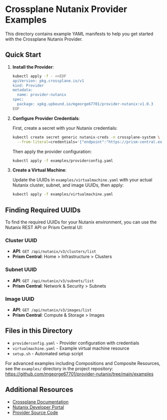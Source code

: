 # Crossplane Nutanix Provider Examples

This directory contains example YAML manifests to help you get started with the Crossplane Nutanix Provider.

## Quick Start

1. **Install the Provider**:

   ```bash
   kubectl apply -f - <<EOF
   apiVersion: pkg.crossplane.io/v1
   kind: Provider
   metadata:
     name: provider-nutanix
   spec:
     package: xpkg.upbound.io/mgeorge67701/provider-nutanix:v1.0.3
   EOF
   ```

2. **Configure Provider Credentials**:

   First, create a secret with your Nutanix credentials:

   ```bash
   kubectl create secret generic nutanix-creds -n crossplane-system \
     --from-literal=credentials='{"endpoint":"https://prism-central.example.com:9440","username":"admin","password":"your-password"}'
   ```

   Then apply the provider configuration:

   ```bash
   kubectl apply -f examples/providerconfig.yaml
   ```

3. **Create a Virtual Machine**:

   Update the UUIDs in `examples/virtualmachine.yaml` with your actual Nutanix cluster, subnet, and image UUIDs, then apply:

   ```bash
   kubectl apply -f examples/virtualmachine.yaml
   ```

## Finding Required UUIDs

To find the required UUIDs for your Nutanix environment, you can use the Nutanix REST API or Prism Central UI:

### Cluster UUID

- **API**: `GET /api/nutanix/v3/clusters/list`
- **Prism Central**: Home > Infrastructure > Clusters

### Subnet UUID

- **API**: `GET /api/nutanix/v3/subnets/list`
- **Prism Central**: Network & Security > Subnets

### Image UUID

- **API**: `GET /api/nutanix/v3/images/list`
- **Prism Central**: Compute & Storage > Images

## Files in this Directory

- `providerconfig.yaml` - Provider configuration with credentials
- `virtualmachine.yaml` - Example virtual machine resource
- `setup.sh` - Automated setup script

For advanced examples including Compositions and Composite Resources,
see the `examples/` directory in the project repository:
<https://github.com/mgeorge67701/provider-nutanix/tree/main/examples>

## Additional Resources

- [Crossplane Documentation](https://docs.crossplane.io/)
- [Nutanix Developer Portal](https://www.nutanix.dev/)
- [Provider Source Code](https://github.com/mgeorge67701/provider-nutanix)
